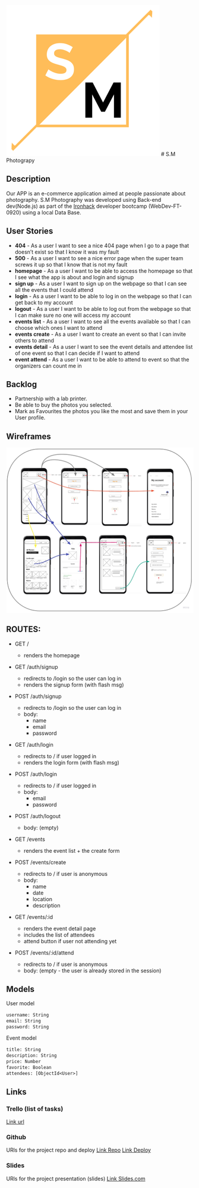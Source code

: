 <img src="/public/images/logo SM-Photography.png">
# S.M Photograpy

## Description
Our APP is an e-commerce application aimed at people passionate about photography.
S.M Photography was developed using Back-end dev(Node.js) as part of the [Ironhack](https://www.ironhack.com/) developer bootcamp (WebDev-FT-0920) using a local Data Base.

## User Stories

- **404** - As a user I want to see a nice 404 page when I go to a page that doesn’t exist so that I know it was my fault 
- **500** - As a user I want to see a nice error page when the super team screws it up so that I know that is not my fault
- **homepage** - As a user I want to be able to access the homepage so that I see what the app is about and login and signup
- **sign up** - As a user I want to sign up on the webpage so that I can see all the events that I could attend
- **login** - As a user I want to be able to log in on the webpage so that I can get back to my account
- **logout** - As a user I want to be able to log out from the webpage so that I can make sure no one will access my account
- **events list** - As a user I want to see all the events available so that I can choose which ones I want to attend
- **events create** - As a user I want to create an event so that I can invite others to attend
- **events detail** - As a user I want to see the event details and attendee list of one event so that I can decide if I want to attend 
- **event attend** - As a user I want to be able to attend to event so that the organizers can count me in

## Backlog    
- Partnership with a lab printer.
- Be able to buy the photos you selected.
- Mark as Favourites the photos you like the most and save them in your User profile.

## Wireframes    
<img src="public/images/wireframe.jpg">


## ROUTES:

- GET / 
  - renders the homepage
- GET /auth/signup
  - redirects to /login so the user can log in
  - renders the signup form (with flash msg)
- POST /auth/signup
  - redirects to /login so the user can log in
  - body:
    - name
    - email
    - password
- GET /auth/login
  - redirects to / if user logged in
  - renders the login form (with flash msg)
- POST /auth/login
  - redirects to / if user logged in
  - body:
    - email
    - password
- POST /auth/logout
  - body: (empty)

- GET /events
  - renders the event list + the create form
- POST /events/create 
  - redirects to / if user is anonymous
  - body: 
    - name
    - date
    - location
    - description
- GET /events/:id
  - renders the event detail page
  - includes the list of attendees
  - attend button if user not attending yet
- POST /events/:id/attend 
  - redirects to / if user is anonymous
  - body: (empty - the user is already stored in the session)


## Models

User model
 
```
username: String
email: String
password: String
```

Event model

```
title: String
description: String
price: Number
favorite: Boolean
attendees: [ObjectId<User>]
```

## Links


### Trello (list of tasks)
[Link url](https://trello.com/b/QUSSw8w0/projecte-n2-ironhack)


### Github
URls for the project repo and deploy
[Link Repo](https://github.com/Lexirem/Project-2)
[Link Deploy](http://github.com)


### Slides
URls for the project presentation (slides)
[Link Slides.com](https://docs.google.com/presentation/d/1NgPJ4H9Rm7cU69o5gxnY8g5n3M_fCEKa1LAlYhyVp6U/edit?usp=sharing)